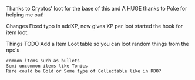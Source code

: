 Thanks to Cryptos' loot for the base of this
and A HUGE thanks to Poke for helping me out!

Changes
	Fixed typo in addXP, now gives XP per loot
	started the hook for item loot.
	

Things TODO
Add a Item Loot table so you can loot random things from the npc's

	common items such as bullets
	Semi uncommon items like Tonics
	Rare could be Gold or Some type of Collectable like in RDO?
